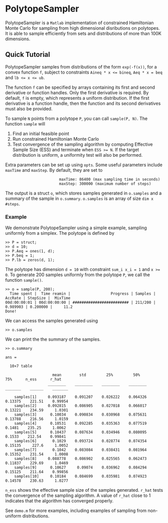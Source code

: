 # PolytopeSampler

PolytopeSampler is a `Matlab` implementation of constrained Hamiltonian Monte Carlo for sampling from high dimensional disributions on polytopes. It is able to sample efficiently from sets and distributions of more than 100K dimensions.

## Quick Tutorial

PolytopeSampler samples from distributions of the form `exp(-f(x))`, for a convex function `f`, subject to constraints `Aineq * x <= bineq`, `Aeq * x = beq` and `lb <= x <= ub`. 

The function `f` can be specified by arrays containing its first and second derivative or function handles. Only the first derivative is required. By default, `f` is empty, which represents a uniform distribution. If the first derivative is a function handle, then the function and its second derivatives must also be provided.

To sample `N` points from a polytope `P`, you can call `sample(P, N)`. The function `sample` will 
1. Find an initial feasible point 
2. Run constrained Hamiltonian Monte Carlo
3. Test convergence of the sampling algorithm by computing Effective Sample Size (ESS) and terminate when `ESS >= N`. If the target distribution is uniform, a uniformity test will also be performed.

Extra parameters can be set up using `opts`. Some useful parameters include `maxTime` and `maxStep`. By default, they are set to 
```
                        maxTime: 86400 (max sampling time in seconds)
                        maxStep: 300000 (maximum number of steps)
```
The output is a struct `o`, which stores samples generated in `o.samples` and a summary of the sample in `o.summary`. `o.samples` is an array of size `dim x #steps`.

                
### Example

We demonstrate PolytopeSampler using a simple example, sampling uniformly from a simplex.
The polytope is defined by

```
>> P = struct;
>> d = 10;
>> P.Aeq = ones(1, d);
>> P.beq = 1;
>> P.lb = zeros(d, 1);
```
The polytope has dimension `d = 10` with constraint `sum_i x_i = 1` and `x >= 0`. 
To generate 200 samples uniformly from the polytope `P`, we call the function `sample()`. 
```
>> o = sample(P, 200);
  Time spent |  Time reamin |                  Progress | Samples |  AccRate | StepSize |  MixTime
00d:00:00:01 | 00d:00:00:00 | ######################### | 211/200 | 0.989903 | 0.200000 |     11.2
Done!
```
We can access the samples generated using
```
>> o.samples
```
We can print the the summary of the samples. 
```
>> o.summary

ans =

  10×7 table

                     mean        std         25%         50%         75%      n_ess      r_hat 
                   ________    ________    ________    ________    _______    ______    _______

    samples[1]     0.093187    0.091207    0.026222    0.064326    0.13375    221.51    0.99954
    samples[2]     0.092815    0.086905    0.027018    0.066017    0.13221    234.59     1.0301
    samples[3]      0.10034    0.090834    0.030968    0.075631    0.13788    216.56     1.0159
    samples[4]      0.10531    0.092285    0.035363    0.077519     0.1481    235.25     1.0062
    samples[5]      0.10437    0.087634    0.034946    0.080095     0.1533    212.54    0.99841
    samples[6]       0.1029    0.093724    0.028774    0.074354    0.15135     227.6     1.0052
    samples[7]       0.1042    0.083084    0.038431    0.081964    0.15352    231.54     1.0008
    samples[8]     0.088778    0.086902    0.025565    0.062473    0.11837    229.69     1.0469
    samples[9]      0.10627     0.09074    0.036962    0.084294    0.15125    211.64    0.99856
    samples[10]     0.10184    0.084699    0.035981    0.074923    0.14578    230.63     1.0277
```
`n_ess` shows the effective sample size of the samples generated. `r_hat` tests the convergence of the sampling algorithm. A value of `r_hat` close to 1 indicates that the algorithm has converged properly. 

See `demo.m` for more examples, including examples of sampling from non-uniform distributions.  
